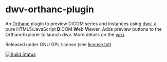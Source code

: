 dwv-orthanc-plugin
==================

An [Orthanc](http://www.orthanc-server.com/) plugin to preview DICOM series and instances using  [dwv](https://github.com/ivmartel/dwv/wiki), a pure HTML5/JavaScript **D**ICOM **W**eb **V**iewer. Adds preview buttons to the OrthancExplorer to launch dwv. More details on the [wiki](https://github.com/ivmartel/dwv-orthanc-plugin/wiki).

Released under GNU GPL license (see [license.txt](license.txt)). 
 
[![Build Status](https://travis-ci.org/ivmarteldwv-orthanc-plugin.svg?branch=master)](https://travis-ci.org/ivmartel/dwv-orthanc-plugin)
